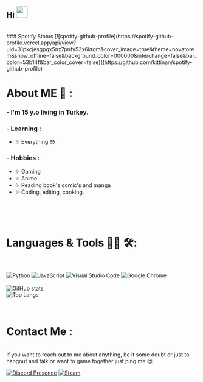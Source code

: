 
## Hi <img src="https://raw.githubusercontent.com/iampavangandhi/iampavangandhi/master/gifs/Hi.gif" width="30px">

</br>
### Spotify Status
[![spotify-github-profile](https://spotify-github-profile.vercel.app/api/view?uid=31pkcjesgpgx5nz7pnfy53x6ktgm&cover_image=true&theme=novatorem&show_offline=false&background_color=000000&interchange=false&bar_color=53b14f&bar_color_cover=false)](https://github.com/kittinan/spotify-github-profile)

</br>


# About ME 💬 :

### - I'm 15 y.o living in Turkey.


### - Learning :
- ✨ Everything 😳

### - Hobbies : 
- ✨ Gaming
- ✨ Anime
- ✨ Reading book's comic's and manga
- ✨ Coding, editing, cooking.

</br>
</br>
</br>



# Languages & Tools 👨‍💻 🛠:
</br>

<p align="center">

<!-- For more icons please follow  https://github.com/MikeCodesDotNET/ColoredBadges -->
![Python](https://img.shields.io/badge/python-3670A0?style=for-the-badge&logo=python&logoColor=ffdd54)
![JavaScript](https://img.shields.io/badge/javascript-%23323330.svg?style=for-the-badge&logo=javascript&logoColor=%23F7DF1E)
![Visual Studio Code](https://img.shields.io/badge/Visual%20Studio%20Code-0078d7.svg?style=for-the-badge&logo=visual-studio-code&logoColor=white)
![Google Chrome](https://img.shields.io/badge/Google%20Chrome-4285F4?style=for-the-badge&logo=GoogleChrome&logoColor=white)
</br>
</br>
![GitHub stats](https://github-readme-stats.vercel.app/api?username=YiitWT&show_icons=true&theme=tokyonight)
</br>
![Top Langs](https://github-readme-stats.vercel.app/api/top-langs/?username=YiitWT&show_icons=true&theme=tokyonight)
</p>
</br>

# Contact Me :

<p>
</br>
If you want to reach out to me about anything, be it some doubt or just to hangout and talk or want to game together just ping me 😉.

[![Discord Presence](https://img.shields.io/badge/Discord-%235865F2.svg?style=for-the-badge&logo=discord&logoColor=white)](https://discord.gg/taTJYEFQAt)
[![Steam](https://img.shields.io/badge/steam-%23000000.svg?style=for-the-badge&logo=steam&logoColor=white)](https://steamcommunity.com/id/YiitWasTaken/)
 </p>
 


</br>
</br>



<p align="center" >  
  
  </p>

